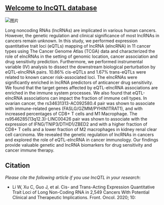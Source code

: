 ## [Welcome to lncQTL database](https://labinaili.shinyapps.io/lncQTL/)

![图片](https://user-images.githubusercontent.com/11934986/122534169-da1b8900-d054-11eb-8d76-25eceba9139e.png)


Long noncoding RNAs (lncRNAs) are implicated in various human cancers. However, the genetic regulation and clinical significance of most lncRNAs in cancers remain unknown. In this study, we performed expression quantitative trait loci (eQTLs) mapping of lncRNA (elncRNA) in 11 cancer types using The Cancer Genome Atlas (TCGA) data and characterized the role of elncRNAs in the setting of genomic location, cancer association and drug sensitivity prediction. Furthermore, we performed instrumental variable (IV) analysis to dissect the downstream biological perturbation by eQTL-elncRNA pairs. 10.86% cis-eQTLs and 1.67% trans-eQTLs were related to known cancer risk-associated loci. The elncRNAs were significantly enriched in lncRNA predictors of anticancer drug sensitivity. We found that the target genes affected by eQTL-elncRNA associations are enriched in the immune system processes. We also found that eQTL-elncRNA associations can impact the fraction of immune cell types. In ovarian cancer, the rs34631313-AC092580.4 pair was shown to associate with immune-related genes (FASLG/GZMM/PYHIN1TRAT1), and with increased percentages of CD8+ T cells and M1 Macrophage. The rs9546285(13q12.3)-LINC00426 pair was shown to associate with the expression of IFNG/TNIP3/DTHD1/ZBED2 and with a higher fraction of CD8+ T cells and a lower fraction of M2 macrophages in kidney renal clear cell carcinoma. We revealed the genetic regulation of lncRNAs in cancers and explored the role of eQTL-elncRNA in cancer immunology. Our findings provide valuable genetic and lncRNA biomarkers for drug sensitivity and cancer immune therapy. 


Citation
-----
*Please cite the following article if you use lncQTL in your research*:
* Li W, Xu C, Guo J, et al. Cis- and Trans-Acting Expression Quantitative Trait Loci of Long Non-Coding RNA in 2,549 Cancers With Potential Clinical and Therapeutic Implications. Front. Oncol. 2020; 10:
